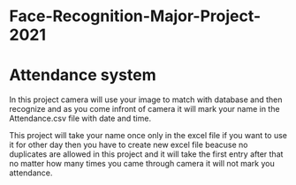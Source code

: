 # Face-Recognition-Major-Project-2021
# Attendance system

In this project camera will use your image to match with database and then recognize and as you come infront of camera it will mark your name in the Attendance.csv file with date and time.

This project will take your name once only in the excel file if you want to use it for other day then you have to create new excel file beacuse no duplicates are allowed in this project and it will take the first entry after that no matter how many times you came through camera it will not mark you attendance.
